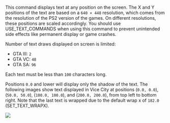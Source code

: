 This command displays text at any position on the screen. The X and Y positions of the text are based on a `640 × 448` resolution, which comes from the resolution of the PS2 version of the games. On different resolutions, these positions are scaled accordingly. You should use USE_TEXT_COMMANDS when using this command to prevent unintended side effects like permanent display or game crashes. 

Number of text draws displayed on screen is limited:

* GTA III: `2`
* GTA VC: `48`
* GTA SA: `96`

Each text must be less than `100` characters long. 

Positions `0.0` and lower will display only the shadow of the text. The following images show text displayed in Vice City at positions (`0.0, 0.0`), (`50.0, 50.0`), (`100.0, 100.0`), and (`200.0, 200.0`), from top left to bottom right. Note that the last text is wrapped due to the default wrap x of `182.0` (SET_TEXT_WRAPX).

![](https://raw.githubusercontent.com/sannybuilder/library/refs/heads/master/shared/media/033E.png)

